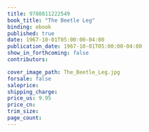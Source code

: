 ```yaml
---
title: 9780811222549
book_title: "The Beetle Leg"
binding: ebook
published: true
date: 1967-10-01T05:00:00-04:00
publication_date: 1967-10-01T05:00:00-04:00
show_in_forthcoming: false
contributors:

cover_image_path: The_Beetle_Leg.jpg
forsale: false
saleprice:
shipping_charge:
price_us: 9.95
price_cn:
trim_size:
page_count:
---
```


